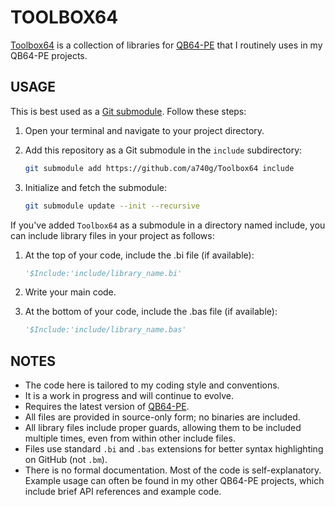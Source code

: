# TOOLBOX64

[Toolbox64](https://github.com/a740g/Toolbox64) is a collection of libraries for [QB64-PE](https://www.qb64phoenix.com/) that I routinely uses in my QB64-PE projects.

## USAGE

This is best used as a [Git submodule](https://git-scm.com/book/en/v2/Git-Tools-Submodules). Follow these steps:

1. Open your terminal and navigate to your project directory.
2. Add this repository as a Git submodule in the `include` subdirectory:

    ```bash
    git submodule add https://github.com/a740g/Toolbox64 include
    ```

3. Initialize and fetch the submodule:

    ```bash
    git submodule update --init --recursive
    ```

If you've added `Toolbox64` as a submodule in a directory named include, you can include library files in your project as follows:

1. At the top of your code, include the .bi file (if available):

    ```vb
    '$Include:'include/library_name.bi'
    ```

2. Write your main code.

3. At the bottom of your code, include the .bas file (if available):

    ```vb
    '$Include:'include/library_name.bas'
    ```

## NOTES

- The code here is tailored to my coding style and conventions.
- It is a work in progress and will continue to evolve.
- Requires the latest version of [QB64-PE](https://github.com/QB64-Phoenix-Edition/QB64pe/releases/latest).
- All files are provided in source-only form; no binaries are included.
- All library files include proper guards, allowing them to be included multiple times, even from within other include files.
- Files use standard `.bi` and `.bas` extensions for better syntax highlighting on GitHub (not `.bm`).
- There is no formal documentation. Most of the code is self-explanatory. Example usage can often be found in my other QB64-PE projects, which include brief API references and example code.
